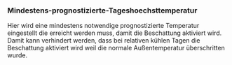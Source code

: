 ﻿### Mindestens-prognostizierte-Tageshoechsttemperatur

Hier wird eine mindestens notwendige prognostizierte Temperatur eingestellt die erreicht werden muss, damit die Beschattung aktiviert wird.
Damit kann verhindert werden, dass bei relativen kühlen Tagen die Beschattung aktiviert wird weil die normale Außentemperatur überschritten wurde.

